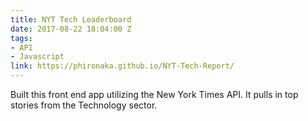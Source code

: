 ```yaml
---
title: NYT Tech Leaderboard
date: 2017-08-22 18:04:00 Z
tags:
- API
- Javascript
link: https://phironaka.github.io/NYT-Tech-Report/
---
```


Built this front end app utilizing the New York Times API. It pulls in top stories from the Technology sector.